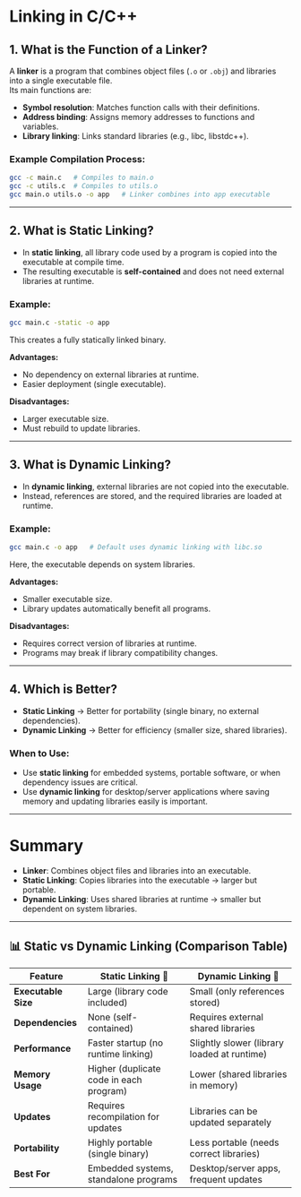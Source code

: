 # Linking in C/C++

## 1. What is the Function of a Linker?
A **linker** is a program that combines object files (`.o` or `.obj`) and libraries into a single executable file.  
Its main functions are:
- **Symbol resolution**: Matches function calls with their definitions.  
- **Address binding**: Assigns memory addresses to functions and variables.  
- **Library linking**: Links standard libraries (e.g., libc, libstdc++).

### Example Compilation Process:
```bash
gcc -c main.c   # Compiles to main.o
gcc -c utils.c  # Compiles to utils.o
gcc main.o utils.o -o app   # Linker combines into app executable
```

---

## 2. What is Static Linking?
- In **static linking**, all library code used by a program is copied into the executable at compile time.  
- The resulting executable is **self-contained** and does not need external libraries at runtime.

### Example:
```bash
gcc main.c -static -o app
```
This creates a fully statically linked binary.

**Advantages:**
- No dependency on external libraries at runtime.  
- Easier deployment (single executable).  

**Disadvantages:**
- Larger executable size.  
- Must rebuild to update libraries.  

---

## 3. What is Dynamic Linking?
- In **dynamic linking**, external libraries are not copied into the executable.  
- Instead, references are stored, and the required libraries are loaded at runtime.  

### Example:
```bash
gcc main.c -o app   # Default uses dynamic linking with libc.so
```
Here, the executable depends on system libraries.

**Advantages:**
- Smaller executable size.  
- Library updates automatically benefit all programs.  

**Disadvantages:**
- Requires correct version of libraries at runtime.  
- Programs may break if library compatibility changes.  

---

## 4. Which is Better?
- **Static Linking** → Better for portability (single binary, no external dependencies).  
- **Dynamic Linking** → Better for efficiency (smaller size, shared libraries).  

### When to Use:
- Use **static linking** for embedded systems, portable software, or when dependency issues are critical.  
- Use **dynamic linking** for desktop/server applications where saving memory and updating libraries easily is important.  

---

# Summary
- **Linker**: Combines object files and libraries into an executable.  
- **Static Linking**: Copies libraries into the executable → larger but portable.  
- **Dynamic Linking**: Uses shared libraries at runtime → smaller but dependent on system libraries.  


---

## 📊 Static vs Dynamic Linking (Comparison Table)

| Feature              | Static Linking 🚀                      | Dynamic Linking 🔗                   |
|----------------------|----------------------------------------|---------------------------------------|
| **Executable Size**  | Large (library code included)          | Small (only references stored)        |
| **Dependencies**     | None (self-contained)                  | Requires external shared libraries    |
| **Performance**      | Faster startup (no runtime linking)    | Slightly slower (library loaded at runtime) |
| **Memory Usage**     | Higher (duplicate code in each program)| Lower (shared libraries in memory)    |
| **Updates**          | Requires recompilation for updates     | Libraries can be updated separately   |
| **Portability**      | Highly portable (single binary)        | Less portable (needs correct libraries) |
| **Best For**         | Embedded systems, standalone programs  | Desktop/server apps, frequent updates |
